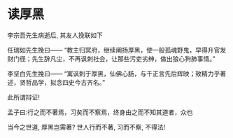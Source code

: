# 读厚黑

李宗吾先生病逝后, 其友人挽联如下

任瑞如先生挽曰——
“教主归冥府，继续阐扬厚黑，使一般孤魂野鬼，早得升官发财门径；先生辞凡尘，不再讽刺社会，让那些污吏劣绅，做出狼心狗肺事情。”

李坚白先生挽曰——
“寓讽刺于厚黑，仙佛心肠，与千正言先后辉映；致精力乎著述，贤哲品学，拟念四史今古齐名。”

此所谓辩证!

孟子曰:行之而不著焉，习矣而不察焉，终身由之而不知其道者，众也

当今之世道, 厚黑岂需著? 世人行而不著, 习而不察, 不得法!

